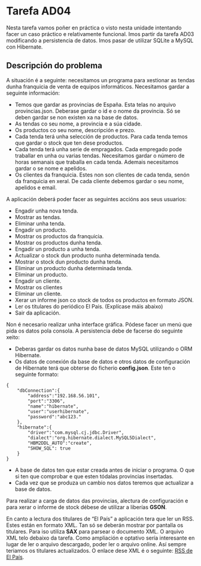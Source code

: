 # Tarefa AD04

Nesta tarefa vamos poñer en práctica o visto nesta unidade intentando facer un caso práctico e relativamente funcional. Imos partir da tarefa AD03 modificando a persistencia de datos. Imos pasar de utilizar SQLite a MySQL con Hibernate.

## Descripción do problema

A situación é a seguinte: necesitamos un programa para xestionar as tendas dunha franquicia de venta de equipos informáticos.
Necesitamos gardar a seguinte información:

* Temos que gardar as provincias de España. Esta telas no arquivo provincias.json. Deberase gardar o id e o nome da provincia. Só se deben gardar se non existen xa na base de datos.
* As tendas co seu nome, a provincia e a súa cidade.
* Os productos co seu nome, descripción e prezo.
* Cada tenda terá unha selección de productos. Para cada tenda temos que gardar o stock que ten dese productos.
* Cada tenda terá unha serie de empragados. Cada empregado pode traballar en unha ou varias tendas. Necesitamos gardar o número de horas semanais que traballa en cada tenda. Ademais necesitamos gardar o se nome e apelidos.
* Os clientes da franquicia. Estes non son clientes de cada tenda, senón da franquicia en xeral. De cada cliente debemos gardar o seu nome, apelidos e email.

A aplicación deberá poder facer as seguintes accións aos seus usuarios:

* Engadir unha nova tenda.
* Mostrar as tendas.
* Eliminar unha tenda.
* Engadir un producto.
* Mostrar os productos da franquicia.
* Mostrar os productos dunha tenda.
* Engadir un producto a unha tenda.
* Actualizar o stock dun producto nunha determinada tenda.
* Mostrar o stock dun producto dunha tenda.
* Eliminar un producto dunha determinada tenda.
* Eliminar un producto.
* Engadir un cliente.
* Mostrar os clientes
* Eliminar un cliente.
* Xerar un informe json co stock de todos os productos en formato JSON.
* Ler os titulares do periódico El Pais. (Explícase máis abaixo)
* Sair da aplicación.

Non é necesario realizar unha interface gráfica. Pódese facer un menú que pida os datos pola consola.
A persistencia debe de facerse do seguinte xeito:

* Deberas gardar os datos nunha base de datos MySQL utilizando o ORM Hibernate.
* Os datos de conexión da base de datos e otros datos de configuración de Hibernate terá que obterse do ficherio **config.json**. Este ten o seguinte formato:

```
{
    "dbConnection":{
        "address":"192.168.56.101",
        "port":"3306",
        "name":"hibernate",
        "user":"userhibernate",
        "password":"abc123."    
    },
    "hibernate":{
        "driver":"com.mysql.cj.jdbc.Driver",
        "dialect":"org.hibernate.dialect.MySQL5Dialect",
        "HBM2DDL_AUTO":"create",
        "SHOW_SQL": true
    }
}

```


* A base de datos ten que estar creada antes de iniciar o programa. O que si ten que comprobar e que esten tódalas provincias insertadas.
* Cada vez que se produza un cambio nos datos teremos que actualizar a base de datos.

Para realizar a carga de datos das provincias, alectura de configuración e para xerar o informe de stock débese de utilizar a liberías **GSON**.

En canto a lectura dos titulares de “El País” a aplicación tera que ler un RSS. Estes están en formato XML. Tan só se deberán mostrar por pantalla os titulares. Para iso utiliza **SAX** para parsear o documento XML. O arquivo XML telo debaixo da tarefa. Como ampliación e optativo sería interesante en lugar de ler o arquivo descargado, poder ler o arquivo online. Así sempre teriamos os titulares actualizados. O enlace dese XML é o seguinte: [RSS de El País](http://ep00.epimg.net/rss/elpais/portada.xml).
